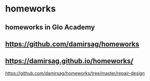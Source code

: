 # homeworks
homeworks in Glo Academy
---
https://github.com/damirsag/homeworks
---
https://damirsag.github.io/homeworks/
---
https://github.com/damirsag/homeworks/tree/master/repair-design

